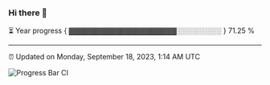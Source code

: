 ### Hi there 👋

⏳ Year progress { ▓▓▓▓▓▓▓▓▓▓▓▓▓▓▓▓▓▓▓▓▓░░░░░░░░░ } 71.25 %

---

⏰ Updated on Monday, September 18, 2023, 1:14 AM UTC

![Progress Bar CI](https://github.com/arthurbuhl/arthurbuhl/workflows/Progress%20Bar%20CI/badge.svg)

